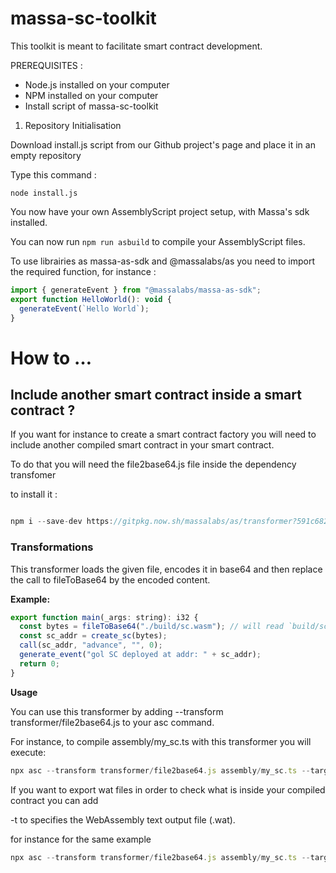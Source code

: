 # massa-sc-toolkit

This toolkit is meant to facilitate smart contract development.

PREREQUISITES :

- Node.js installed on your computer
- NPM installed on your computer
- Install script of massa-sc-toolkit

1. Repository Initialisation

Download install.js script from our Github project's page and place it in an empty repository

Type this command :

`node install.js`

You now have your own AssemblyScript project setup, with Massa's sdk installed.

You can now run `npm run asbuild` to compile your AssemblyScript files.

To use librairies as massa-as-sdk and @massalabs/as you need to import the required function, for instance :

```jsx
import { generateEvent } from "@massalabs/massa-as-sdk";
export function HelloWorld(): void {
  generateEvent(`Hello World`);
}
```

# How to …

## Include another smart contract inside a smart contract ?

If you want for instance to create a smart contract factory you will need to include another compiled smart contract in your smart contract.

To do that you will need the file2base64.js file inside the dependency transfomer

to install it :

```jsx

npm i --save-dev https://gitpkg.now.sh/massalabs/as/transformer?591c682ad20b1e6ad82490d705397fe4163365e7
```

### Transformations

This transformer loads the given file, encodes it in base64 and then replace the call to fileToBase64 by the encoded content.

**Example:**

```jsx
export function main(_args: string): i32 {
  const bytes = fileToBase64("./build/sc.wasm"); // will read `build/sc.wasm`, will encode it in base64 and then put the result in a string used to initialize `bytes`.
  const sc_addr = create_sc(bytes);
  call(sc_addr, "advance", "", 0);
  generate_event("gol SC deployed at addr: " + sc_addr);
  return 0;
}
```

**Usage**

You can use this transformer by adding --transform transformer/file2base64.js to your asc command.

For instance, to compile assembly/my_sc.ts with this transformer you will execute:

```jsx
npx asc --transform transformer/file2base64.js assembly/my_sc.ts --target release --exportRuntime -o build/my_sc.wasm
```

If you want to export wat files in order to check what is inside your compiled contract you can add

-t to specifies the WebAssembly text output file (.wat).

for instance for the same example

```jsx
npx asc --transform transformer/file2base64.js assembly/my_sc.ts --target release --exportRuntime -o build/my_sc.wasm -t build/my_sc.wat
```

###

